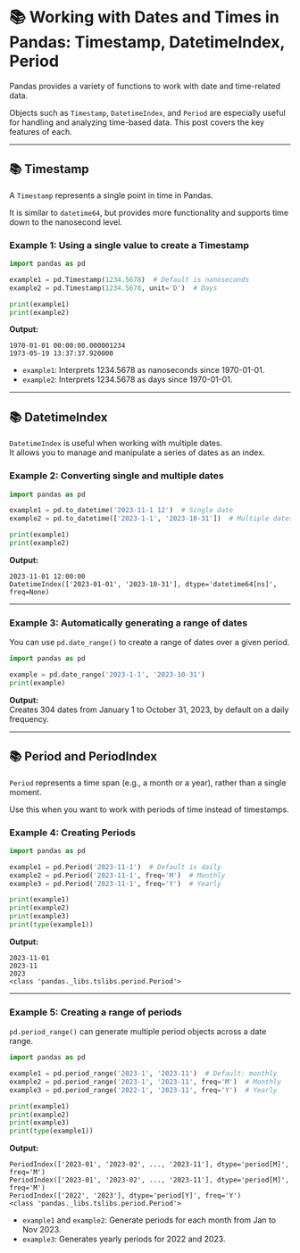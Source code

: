 # 📚 Working with Dates and Times in Pandas: Timestamp, DatetimeIndex, Period

Pandas provides a variety of functions to work with date and time-related data.

Objects such as `Timestamp`, `DatetimeIndex`, and `Period` are especially useful for handling and analyzing time-based data. This post covers the key features of each.

---

## 📚 Timestamp

A `Timestamp` represents a single point in time in Pandas.

It is similar to `datetime64`, but provides more functionality and supports time down to the nanosecond level.

### Example 1: Using a single value to create a Timestamp

```python
import pandas as pd

example1 = pd.Timestamp(1234.5678)  # Default is nanoseconds
example2 = pd.Timestamp(1234.5678, unit='D')  # Days

print(example1)
print(example2)
```

**Output:**

```
1970-01-01 00:00:00.000001234
1973-05-19 13:37:37.920000
```

- `example1`: Interprets 1234.5678 as nanoseconds since 1970-01-01.
- `example2`: Interprets 1234.5678 as days since 1970-01-01.

---

## 📚 DatetimeIndex

`DatetimeIndex` is useful when working with multiple dates.  
It allows you to manage and manipulate a series of dates as an index.

### Example 2: Converting single and multiple dates

```python
import pandas as pd

example1 = pd.to_datetime('2023-11-1 12')  # Single date
example2 = pd.to_datetime(['2023-1-1', '2023-10-31'])  # Multiple dates

print(example1)
print(example2)
```

**Output:**

```
2023-11-01 12:00:00
DatetimeIndex(['2023-01-01', '2023-10-31'], dtype='datetime64[ns]', freq=None)
```

---

### Example 3: Automatically generating a range of dates

You can use `pd.date_range()` to create a range of dates over a given period.

```python
import pandas as pd

example = pd.date_range('2023-1-1', '2023-10-31')
print(example)
```

**Output:**  
Creates 304 dates from January 1 to October 31, 2023, by default on a daily frequency.

---

## 📚 Period and PeriodIndex

`Period` represents a time span (e.g., a month or a year), rather than a single moment.

Use this when you want to work with periods of time instead of timestamps.

### Example 4: Creating Periods

```python
import pandas as pd

example1 = pd.Period('2023-11-1')  # Default is daily
example2 = pd.Period('2023-11-1', freq='M')  # Monthly
example3 = pd.Period('2023-11-1', freq='Y')  # Yearly

print(example1)
print(example2)
print(example3)
print(type(example1))
```

**Output:**

```
2023-11-01
2023-11
2023
<class 'pandas._libs.tslibs.period.Period'>
```

---

### Example 5: Creating a range of periods

`pd.period_range()` can generate multiple period objects across a date range.

```python
import pandas as pd

example1 = pd.period_range('2023-1', '2023-11')  # Default: monthly
example2 = pd.period_range('2023-1', '2023-11', freq='M')  # Monthly
example3 = pd.period_range('2022-1', '2023-11', freq='Y')  # Yearly

print(example1)
print(example2)
print(example3)
print(type(example1))
```

**Output:**

```
PeriodIndex(['2023-01', '2023-02', ..., '2023-11'], dtype='period[M]', freq='M')
PeriodIndex(['2023-01', '2023-02', ..., '2023-11'], dtype='period[M]', freq='M')
PeriodIndex(['2022', '2023'], dtype='period[Y]', freq='Y')
<class 'pandas._libs.tslibs.period.Period'>
```

- `example1` and `example2`: Generate periods for each month from Jan to Nov 2023.
- `example3`: Generates yearly periods for 2022 and 2023.
